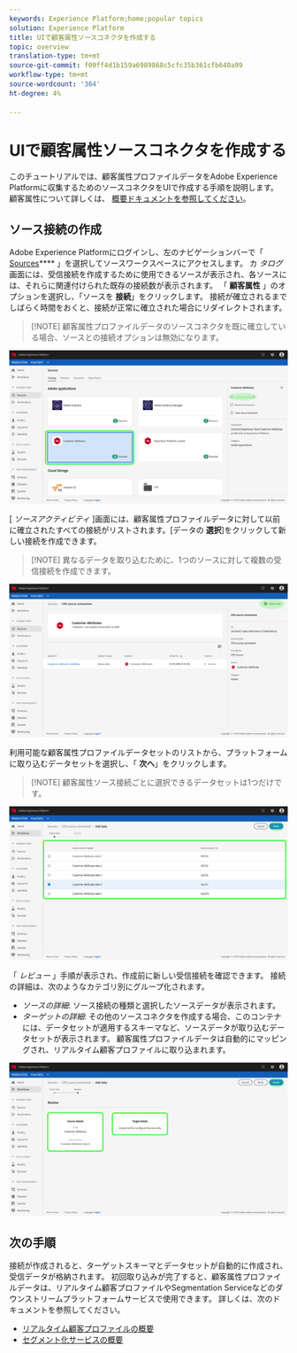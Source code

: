 ```yaml
---
keywords: Experience Platform;home;popular topics
solution: Experience Platform
title: UIで顧客属性ソースコネクタを作成する
topic: overview
translation-type: tm+mt
source-git-commit: f09ff4d1b159a6989868c5cfc35b361cfb640a99
workflow-type: tm+mt
source-wordcount: '364'
ht-degree: 4%

---
```



# UIで顧客属性ソースコネクタを作成する

このチュートリアルでは、顧客属性プロファイルデータをAdobe Experience Platformに収集するためのソースコネクタをUIで作成する手順を説明します。 顧客属性について詳しくは、 [概要ドキュメントを参照してください](https://docs.adobe.com/content/help/ja-JP/core-services/interface/customer-attributes/attributes.html)。

## ソース接続の作成

Adobe Experience Platformにログインし、左のナビゲーションバーで「 <a href="https://platform.adobe.com" target="_blank">Sources</a>**** 」を選択してソースワークスペースにアクセスします。 カ *タログ* 画面には、受信接続を作成するために使用できるソースが表示され、各ソースには、それらに関連付けられた既存の接続数が表示されます。 「 **顧客属性** 」のオプションを選択し、「ソースを **接続**」をクリックします。 接続が確立されるまでしばらく時間をおくと、接続が正常に確立された場合にリダイレクトされます。

>[!NOTE] 顧客属性プロファイルデータのソースコネクタを既に確立している場合、ソースとの接続オプションは無効になります。

![](../../../../images/tutorials/create/customer-attributes/CA-sources_catalog.png)

[ *ソースアクティビティ* ]画面には、顧客属性プロファイルデータに対して以前に確立されたすべての接続がリストされます。[データの **選択**]をクリックして新しい接続を作成できます。

>[!NOTE] 異なるデータを取り込むために、1つのソースに対して複数の受信接続を作成できます。

![](../../../../images/tutorials/create/customer-attributes/CA-source_activity.png)

利用可能な顧客属性プロファイルデータセットのリストから、プラットフォームに取り込むデータセットを選択し、「 **次へ**」をクリックします。

>[!NOTE] 顧客属性ソース接続ごとに選択できるデータセットは1つだけです。

![](../../../../images/tutorials/create/customer-attributes/CA-select_data.png)

「 *レビュー* 」手順が表示され、作成前に新しい受信接続を確認できます。 接続の詳細は、次のようなカテゴリ別にグループ化されます。

* *ソースの詳細*: ソース接続の種類と選択したソースデータが表示されます。
* *ターゲットの詳細*: その他のソースコネクタを作成する場合、このコンテナには、データセットが適用するスキーマなど、ソースデータが取り込むデータセットが表示されます。 顧客属性プロファイルデータは自動的にマッピングされ、リアルタイム顧客プロファイルに取り込まれます。

![](../../../../images/tutorials/create/customer-attributes/CA-review.png)

## 次の手順

接続が作成されると、ターゲットスキーマとデータセットが自動的に作成され、受信データが格納されます。 初回取り込みが完了すると、顧客属性プロファイルデータは、リアルタイム顧客プロファイルやSegmentation Serviceなどのダウンストリームプラットフォームサービスで使用できます。 詳しくは、次のドキュメントを参照してください。

* [リアルタイム顧客プロファイルの概要](../../../../../profile/home.md)
* [セグメント化サービスの概要](../../../../../segmentation/home.md)
